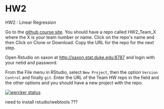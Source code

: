 # HW2
HW2 : Linear Regression

Go to the [github course site](http://github.com/STA521-S17). You should have a repo called HW2_Team_X where the X is your team number or name.  Click on the repo's name and then Click on Clone or Download.  Copy the URL for the repo for the next step.

Open Rstudio on saxon at http://saxon.stat.duke.edu:8787 and login with your netid and password.

From the File menu in RStudio, select `New Project`, then the option `Version Control` and finally `git`.  Enter the URL of the Team HW repo in the field and the other options and you should have a new project with the repo.

[![wercker status](https://app.wercker.com/status/6aa9cca4cd45c84359e6a01eb7d0896c/s/master "wercker status")](https://app.wercker.com/project/byKey/6aa9cca4cd45c84359e6a01eb7d0896c)


need to install rstudio/webtools ???